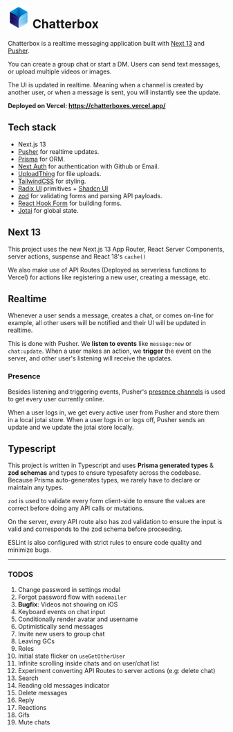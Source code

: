 # <img src="./public/images/logo.png" width="50" height="50" /> Chatterbox

Chatterbox is a realtime messaging application built with [Next 13](https://nextjs.org/) and [Pusher](https://pusher.com/).

You can create a group chat or start a DM. Users can send text messages, or upload multiple videos or images. 

The UI is updated in realtime. Meaning when a channel is created by another user, or when a message is sent, you will instantly see the update.

**Deployed on Vercel: https://chatterboxes.vercel.app/**

## Tech stack

- Next.js 13
- [Pusher](https://pusher.com/) for realtime updates.
- [Prisma](https://www.prisma.io/) for ORM.
- [Next Auth](https://next-auth.js.org/) for authentication with Github or Email.
- [UploadThing](https://uploadthing.com/) for file uploads.
- [TailwindCSS](https://tailwindcss.com/) for styling.
- [Radix UI](https://www.radix-ui.com/) primitives + [Shadcn UI](https://ui.shadcn.com/)
- [zod](https://zod.dev/) for validating forms and parsing API payloads.
- [React Hook Form](https://react-hook-form.com/) for building forms.
- [Jotai](https://jotai.org/) for global state.


## Next 13

This project uses the new Next.js 13 App Router, React Server Components, server actions, suspense and React 18's `cache()`

  We also make use of API Routes (Deployed as serverless functions to Vercel) for actions like registering a new user, creating a message, etc. 


  ## Realtime

  Whenever a user sends a message, creates a chat, or comes on-line for example, all other users will be notified and their UI will be updated in realtime.

  This is done with Pusher. We **listen to events** like `message:new` or `chat:update`. When a user makes an action, we **trigger** the event on the server, and other user's listening will receive the updates.

  ### Presence

  Besides listening and triggering events,  Pusher's [presence channels](https://pusher.com/docs/channels/using_channels/presence-channels/) is used to get every user currently online.

  When a user logs in, we get every active user from Pusher and store them in a local jotai store. When a user logs in or logs off, Pusher sends an update and we update the jotai store locally.


## Typescript

This project is written in Typescript and uses **Prisma generated types** & **zod schemas** and types to ensure typesafety across the codebase. Because Prisma auto-generates types, we rarely have to declare or maintain any types.

 `zod` is used to validate every form client-side to ensure the values are correct before doing any API calls or mutations.

On the server, every API route also has zod validation to ensure the input is valid and corresponds to the zod schema before proceeding.

ESLint is also configured with strict rules to ensure code quality and minimize bugs.

---

### TODOS

1. Change password in settings modal
2. Forgot password flow with `nodemailer`
3. **Bugfix**: Videos not showing on iOS
4. Keyboard events on chat input
5. Conditionally render avatar and username
6. Optimistically send messages
7. Invite new users to group chat
8. Leaving GCs
9. Roles
10. Initial state flicker on `useGetOtherUser`
11. Infinite scrolling inside chats and on user/chat list
12. Experiment converting API Routes to server actions (e.g: delete chat)
13. Search
14. Reading old messages indicator
15. Delete messages
16. Reply
17. Reactions
18. Gifs
19. Mute chats
